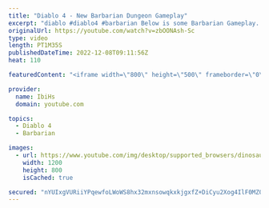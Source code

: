 ```yaml
---
title: "Diablo 4 - New Barbarian Dungeon Gameplay"
excerpt: "diablo #diablo4 #barbarian Below is some Barbarian Gameplay. You can see primary abilities in action, plus Battle Trance and ..."
originalUrl: https://youtube.com/watch?v=zbOONAsh-Sc
type: video
length: PT1M35S
publishedDateTime: 2022-12-08T09:11:56Z
heat: 110

featuredContent: "<iframe width=\"800\" height=\"500\" frameborder=\"0\" src=\"https://www.youtube.com/embed/zbOONAsh-Sc\" allow=\"accelerometer; autoplay; encrypted-media; gyroscope; picture-in-picture\" allowfullscreen></iframe>"

provider:
  name: IbiHs
  domain: youtube.com

topics:
  - Diablo 4
  - Barbarian

images:
  - url: https://www.youtube.com/img/desktop/supported_browsers/dinosaur.png
    width: 1200
    height: 800
    isCached: true

secured: "nYUIxgVURiiYPqewfoLWoWS8hx32mxnsowqkxkjgxfZ+DiCyu2Xog4IlF0MZ0PBiSqfmsgfm0Glzo8iUdeCaf8Zcf3TjUf1MoBIl5S5rZ2pzF3nFULkDAQuPdfnO+ikYEGHDcA3VgYYhO1D4gHpoEXCXL8SwoPxk8O7L7f3ulAGE59aNkMaDDfHVxUUkZD+ijIYHmzv+BgHWXLKhdXl6f0ffgiwPF0WHF4D3tGnvYEU2/WaUiJMpvcpZ6gy83bSoWVzkFmJ4sLCPcfMa/AP2ccB46kbuhu9sTJoWWfmELaRkeu+spXsAIEqAOUuXvmucACrLySMb4R3dYjXoy3vrtdrz0bhJ4sqGrBcYNDE/lx316uJAY0MlyEdijSSTL7nbQkzpD26gdlptfqZEopD4n7Kd85H3uetIziM7F9xF/9k=;0u8U02/ZuJB8EUKyl1yfNQ=="
---
```



